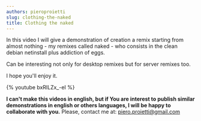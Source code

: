 ```yaml
---
authors: pieroproietti
slug: clothing-the-naked
title: Clothing the naked
---
```



In this video I will give a demonstration of creation a remix starting from almost nothing - my remixes called naked - who consists in the clean debian netinstall plus addiction of eggs. 

Can be interesting not only for desktop remixes but for server remixes too.

I hope you'll enjoy it.

{% youtube bxRlLZx_-eI %}

**I can't make this videos in english, but if You are interest to publish similar demonstrations in english or others languages, I will be happy to collaborate with you.** Please, contact me at: piero.proietti@gmail.com